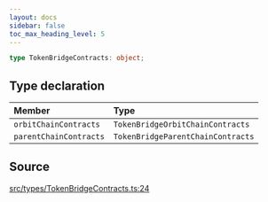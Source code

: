 ```yaml
---
layout: docs
sidebar: false
toc_max_heading_level: 5
---
```


```ts
type TokenBridgeContracts: object;
```

## Type declaration

| Member | Type |
| :------ | :------ |
| `orbitChainContracts` | `TokenBridgeOrbitChainContracts` |
| `parentChainContracts` | `TokenBridgeParentChainContracts` |

## Source

[src/types/TokenBridgeContracts.ts:24](https://github.com/OffchainLabs/arbitrum-orbit-sdk/blob/27c24d61cdc7e62a81af29bd04f39d5a3549ecb3/src/types/TokenBridgeContracts.ts#L24)
